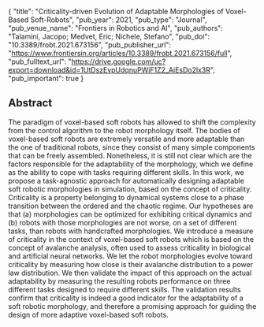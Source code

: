 {
  "title": "Criticality-driven Evolution of Adaptable Morphologies of Voxel-Based Soft-Robots",
  "pub_year": 2021,
  "pub_type": "Journal",
  "pub_venue_name": "Frontiers in Robotics and AI",
  "pub_authors": "Talamini, Jacopo; Medvet, Eric; Nichele, Stefano",
  "pub_doi": "10.3389/frobt.2021.673156",
  "pub_publisher_url": "https://www.frontiersin.org/articles/10.3389/frobt.2021.673156/full",
  "pub_fulltext_url": "https://drive.google.com/uc?export=download&id=1UtDszEvpUdqnuPWiF1Z2_AiEsDo2lx3R",
  "pub_important": true
}

## Abstract
The paradigm of voxel-based soft robots has allowed to shift the complexity from the control algorithm to the robot morphology itself. The bodies of voxel-based soft robots are extremely versatile and more adaptable than the one of traditional robots, since they consist of many simple components that can be freely assembled. Nonetheless, it is still not clear which are the factors responsible for the adaptability of the morphology, which we define as the ability to cope with tasks requiring different skills. In this work, we propose a task-agnostic approach for automatically designing adaptable soft robotic morphologies in simulation, based on the concept of criticality. Criticality is a property belonging to dynamical systems close to a phase transition between the ordered and the chaotic regime. Our hypotheses are that (a) morphologies can be optimized for exhibiting critical dynamics and (b) robots with those morphologies are not worse, on a set of different tasks, than robots with handcrafted morphologies. We introduce a measure of criticality in the context of voxel-based soft robots which is based on the concept of avalanche analysis, often used to assess criticality in biological and artificial neural networks. We let the robot morphologies evolve toward criticality by measuring how close is their avalanche distribution to a power law distribution. We then validate the impact of this approach on the actual adaptability by measuring the resulting robots performance on three different tasks designed to require different skills. The validation results confirm that criticality is indeed a good indicator for the adaptability of a soft robotic morphology, and therefore a promising approach for guiding the design of more adaptive voxel-based soft robots.
